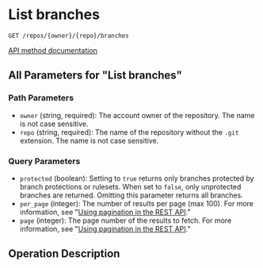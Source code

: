 # List branches

`GET /repos/{owner}/{repo}/branches`

[API method documentation](https://docs.github.com/rest/branches/branches#list-branches)

## All Parameters for "List branches"

### Path Parameters

- `owner` (string, required): The account owner of the repository. The name is not case sensitive.
- `repo` (string, required): The name of the repository without the `.git` extension. The name is not case sensitive.
### Query Parameters

- `protected` (boolean): Setting to `true` returns only branches protected by branch protections or rulesets. When set to `false`, only unprotected branches are returned. Omitting this parameter returns all branches.
- `per_page` (integer): The number of results per page (max 100). For more information, see "[Using pagination in the REST API](https://docs.github.com/rest/using-the-rest-api/using-pagination-in-the-rest-api)."
- `page` (integer): The page number of the results to fetch. For more information, see "[Using pagination in the REST API](https://docs.github.com/rest/using-the-rest-api/using-pagination-in-the-rest-api)."

## Operation Description



